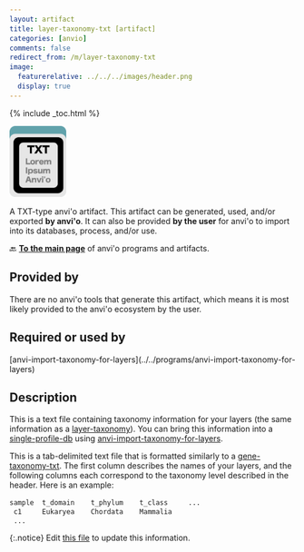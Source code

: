 ```yaml
---
layout: artifact
title: layer-taxonomy-txt [artifact]
categories: [anvio]
comments: false
redirect_from: /m/layer-taxonomy-txt
image:
  featurerelative: ../../../images/header.png
  display: true
---
```



{% include _toc.html %}


<img src="../../images/icons/TXT.png" alt="TXT" style="width:100px; border:none" />

A TXT-type anvi'o artifact. This artifact can be generated, used, and/or exported **by anvi'o**. It can also be provided **by the user** for anvi'o to import into its databases, process, and/or use.

🔙 **[To the main page](../../)** of anvi'o programs and artifacts.

## Provided by


There are no anvi'o tools that generate this artifact, which means it is most likely provided to the anvi'o ecosystem by the user.


## Required or used by


<p style="text-align: left" markdown="1"><span class="artifact-r">[anvi-import-taxonomy-for-layers](../../programs/anvi-import-taxonomy-for-layers)</span></p>


## Description

This is a text file containing taxonomy information for your layers (the same information as a <span class="artifact-n">[layer-taxonomy](/help/main/artifacts/layer-taxonomy)</span>). You can bring this information into a <span class="artifact-n">[single-profile-db](/help/main/artifacts/single-profile-db)</span> using <span class="artifact-p">[anvi-import-taxonomy-for-layers](/help/main/programs/anvi-import-taxonomy-for-layers)</span>. 

This is a tab-delimited text file that is formatted similarly to a <span class="artifact-n">[gene-taxonomy-txt](/help/main/artifacts/gene-taxonomy-txt)</span>. The first column describes the names of your layers, and the following columns each correspond to the taxonomy level described in the header. Here is an example:

    sample  t_domain    t_phylum    t_class     ...
     c1     Eukaryea    Chordata    Mammalia
     ...
     



{:.notice}
Edit [this file](https://github.com/merenlab/anvio/tree/master/anvio/docs/artifacts/layer-taxonomy-txt.md) to update this information.

